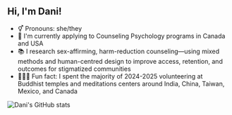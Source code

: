 ## Hi, I'm Dani!
- ⚥ Pronouns: she/they
- 🌱 I'm currently applying to Counseling Psychology programs in Canada and USA
- 📚 I research sex-affirming, harm-reduction counseling—using mixed methods and human-centred design to improve access, retention, and outcomes for stigmatized communities
- 🧘🏻‍♀️ Fun fact: I spent the majority of 2024-2025 volunteering at Buddhist temples and meditations centers around India, China, Taiwan, Mexico, and Canada

![Dani's GitHub stats](https://github-readme-stats.vercel.app/api?username=dannephew&show_icons=true&theme=vue)
